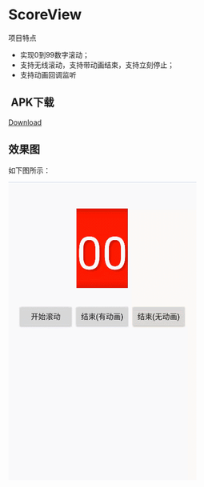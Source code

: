 # ScoreView

项目特点
* 实现0到99数字滚动；
* 支持无线滚动，支持带动画结束，支持立刻停止；
* 支持动画回调监听


##  APK下载
[Download](https://github.com/linuxjava/ScoreView/raw/master/apk/app-debug.apk)

## 效果图
如下图所示：

![image](https://github.com/linuxjava/ScoreView/raw/master/gif/1.gif)

